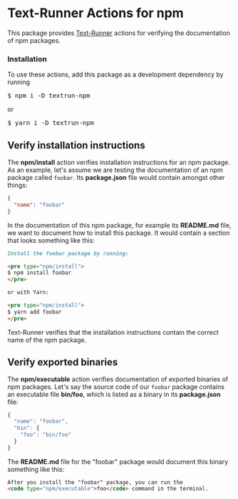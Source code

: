# Text-Runner Actions for npm

This package provides [Text-Runner](https://github.com/kevgo/text-runner)
actions for verifying the documentation of npm packages.

### Installation

To use these actions, add this package as a development dependency by running

<pre type="npm/install">
$ npm i -D textrun-npm
</pre>

or

<pre type="npm/install">
$ yarn i -D textrun-npm
</pre>

## Verify installation instructions

The <b type="action/name-full">npm/install</b> action verifies installation
instructions for an npm package. As an example, let's assume we are testing the
documentation of an npm package called `foobar`.
<a type="workspace/new-file">Its **package.json** file would contain amongst
other things:

```json
{
  "name": "foobar"
}
```

</a>

<a type="workspace/new-file">

In the documentation of this npm package, for example its **README.md** file, we
want to document how to install this package. It would contain a section that
looks something like this:

```md
Install the foobar package by running:

<pre type="npm/install">
$ npm install foobar
</pre>

or with Yarn:

<pre type="npm/install">
$ yarn add foobar
</pre>
```

</a>

<a type="extension/run-textrunner">

Text-Runner verifies that the installation instructions contain the correct name
of the npm package.

</a>

## Verify exported binaries

The <b type="action/name-full">npm/executable</b> action verifies documentation
of exported binaries of npm packages. Let's say the source code of our `foobar`
package contains an executable file <b type="bundled-executable">bin/foo</b>,
which is listed as a binary in its <a type="workspace/new-file">**package.json**
file:

```js
{
  "name": "foobar",
  "bin": {
    "foo": "bin/foo"
  }
}
```

</a>

<a type="workspace/additional-file-content">

The **README.md** file for the "foobar" package would document this binary
something like this:

```md
After you install the "foobar" package, you can run the
<code type="npm/executable">foo</code> command in the terminal.
```

<a type="extension/run-textrunner">
</a>
